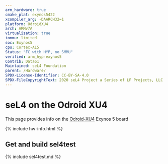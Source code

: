 ```yaml
---
arm_hardware: true
cmake_plat: exynos5422
xcompiler_arg: -DAARCH32=1
platform: OdroidXU4
arch: ARMv7A
virtualization: true
iommu: limited
soc: Exynos5
cpu: Cortex-A15
Status: "FC with HYP, no SMMU"
verified: arm_hyp-exynos5
Contrib: Data61
Maintained: seL4 Foundation
parent: /Hardware/
SPDX-License-Identifier: CC-BY-SA-4.0
SPDX-FileCopyrightText: 2020 seL4 Project a Series of LF Projects, LLC.
---
```


# seL4 on the Odroid XU4

This page provides info on the
[Odroid-XU4](https://www.hardkernel.com/shop/odroid-xu4-special-price/)
Exynos 5 board

{% include hw-info.html %}

## Get and build sel4test

{% include sel4test.md %}
